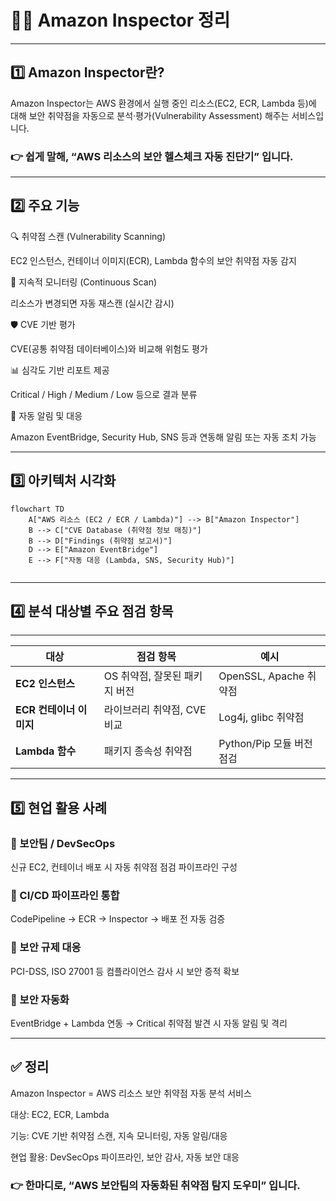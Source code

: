 <h1 id="🕵️♂️-amazon-inspector-정리">🕵️‍♂️ Amazon Inspector 정리</h1>
<hr />
<h2 id="1️⃣-amazon-inspector란">1️⃣ Amazon Inspector란?</h2>
<p>Amazon Inspector는 AWS 환경에서 실행 중인 리소스(EC2, ECR, Lambda 등)에 대해
보안 취약점을 자동으로 분석·평가(Vulnerability Assessment) 해주는 서비스입니다.</p>
<h3 id="👉-쉽게-말해-aws-리소스의-보안-헬스체크-자동-진단기-입니다">👉 쉽게 말해, “AWS 리소스의 보안 헬스체크 자동 진단기” 입니다.</h3>
<hr />
<h2 id="2️⃣-주요-기능">2️⃣ 주요 기능</h2>
<p>🔍 취약점 스캔 (Vulnerability Scanning)</p>
<p>EC2 인스턴스, 컨테이너 이미지(ECR), Lambda 함수의 보안 취약점 자동 감지</p>
<p>🧠 지속적 모니터링 (Continuous Scan)</p>
<p>리소스가 변경되면 자동 재스캔 (실시간 감시)</p>
<p>🛡️ CVE 기반 평가</p>
<p>CVE(공통 취약점 데이터베이스)와 비교해 위험도 평가</p>
<p>📊 심각도 기반 리포트 제공</p>
<p>Critical / High / Medium / Low 등으로 결과 분류</p>
<p>🔔 자동 알림 및 대응</p>
<p>Amazon EventBridge, Security Hub, SNS 등과 연동해 알림 또는 자동 조치 가능</p>
<hr />
<h2 id="3️⃣-아키텍처-시각화">3️⃣ 아키텍처 시각화</h2>
<pre><code class="language-mermaid">flowchart TD
    A[&quot;AWS 리소스 (EC2 / ECR / Lambda)&quot;] --&gt; B[&quot;Amazon Inspector&quot;]
    B --&gt; C[&quot;CVE Database (취약점 정보 매칭)&quot;]
    B --&gt; D[&quot;Findings (취약점 보고서)&quot;]
    D --&gt; E[&quot;Amazon EventBridge&quot;]
    E --&gt; F[&quot;자동 대응 (Lambda, SNS, Security Hub)&quot;]</code></pre>
<p><img alt="" src="https://velog.velcdn.com/images/yjshin/post/a2c20bc5-e9d8-49f8-b41f-fe85e535078e/image.png" /></p>
<hr />
<h2 id="4️⃣-분석-대상별-주요-점검-항목">4️⃣ 분석 대상별 주요 점검 항목</h2>
<hr />
<table>
<thead>
<tr>
<th>대상</th>
<th>점검 항목</th>
<th>예시</th>
</tr>
</thead>
<tbody><tr>
<td><strong>EC2 인스턴스</strong></td>
<td>OS 취약점, 잘못된 패키지 버전</td>
<td>OpenSSL, Apache 취약점</td>
</tr>
<tr>
<td><strong>ECR 컨테이너 이미지</strong></td>
<td>라이브러리 취약점, CVE 비교</td>
<td>Log4j, glibc 취약점</td>
</tr>
<tr>
<td><strong>Lambda 함수</strong></td>
<td>패키지 종속성 취약점</td>
<td>Python/Pip 모듈 버전 점검</td>
</tr>
</tbody></table>
<hr />
<h2 id="5️⃣-현업-활용-사례">5️⃣ 현업 활용 사례</h2>
<h3 id="🏢-보안팀--devsecops">🏢 보안팀 / DevSecOps</h3>
<p>신규 EC2, 컨테이너 배포 시 자동 취약점 점검 파이프라인 구성</p>
<h3 id="🚀-cicd-파이프라인-통합">🚀 CI/CD 파이프라인 통합</h3>
<p>CodePipeline → ECR → Inspector → 배포 전 자동 검증</p>
<h3 id="🧩-보안-규제-대응">🧩 보안 규제 대응</h3>
<p>PCI-DSS, ISO 27001 등 컴플라이언스 감사 시 보안 증적 확보</p>
<h3 id="🧠-보안-자동화">🧠 보안 자동화</h3>
<p>EventBridge + Lambda 연동 → Critical 취약점 발견 시 자동 알림 및 격리</p>
<hr />
<h2 id="✅-정리">✅ 정리</h2>
<p>Amazon Inspector = AWS 리소스 보안 취약점 자동 분석 서비스</p>
<p>대상: EC2, ECR, Lambda</p>
<p>기능: CVE 기반 취약점 스캔, 지속 모니터링, 자동 알림/대응</p>
<p>현업 활용: DevSecOps 파이프라인, 보안 감사, 자동 보안 대응</p>
<h3 id="👉-한마디로-aws-보안팀의-자동화된-취약점-탐지-도우미-입니다">👉 한마디로, “AWS 보안팀의 자동화된 취약점 탐지 도우미” 입니다.</h3>